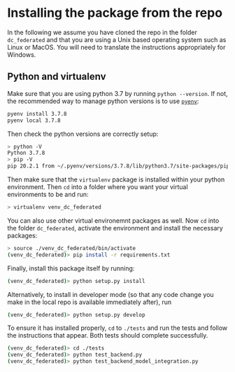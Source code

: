 # Installing the package from the repo

In the following we assume you have cloned the repo in the folder `dc_federated` and that you are using a Unix based operating system such as Linux or MacOS. You will need to translate the instructions appropriately for Windows.

## Python and virtualenv

Make sure that you are using python 3.7 by running `python --version`. If not, the recommended way to manage python versions is to use [`pyenv`](https://github.com/pyenv/pyenv):

```bash
pyenv install 3.7.8
pyenv local 3.7.8
```

Then check the python versions are correctly setup:

```bash
> python -V
Python 3.7.8
> pip -V
pip 20.2.1 from ~/.pyenv/versions/3.7.8/lib/python3.7/site-packages/pip (python 3.7)
```

Then make sure that the `virtualenv` package is installed within your python environment. Then `cd` into a folder where you want your virtual environments to be and run:

```bash
> virtualenv venv_dc_federated
```

You can also use other virtual environemnt packages as well. Now `cd` into the folder `dc_federated`, activate the environment and install the necessary packages:

```bash
> source ./venv_dc_federated/bin/activate
(venv_dc_federated)> pip install -r requirements.txt
```

Finally, install this package itself by running:

```bash
(venv_dc_federated)> python setup.py install
```

Alternatively, to install in developer mode (so that any code change you make in the local repo is available immediately after), run

```bash
(venv_dc_federated)> python setup.py develop
```

To ensure it has installed properly, `cd` to `./tests` and run the tests and follow the instructions that appear. Both tests should complete successfully.

```bash
(venv_dc_federated)> cd ./tests
(venv_dc_federated)> python test_backend.py
(venv_dc_federated)> python test_backend_model_integration.py
```
